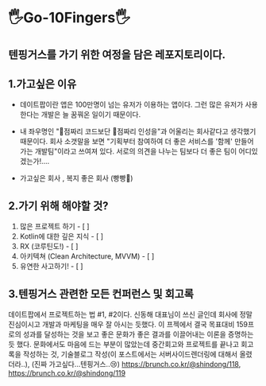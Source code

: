 # 🖐️Go-10Fingers🖐️
텐핑거스를 가기 위한 여정을 담은 레포지토리이다.
---------------------------------


## 1.가고싶은 이유

 - 데이트팝이란 앱은 100만명이 넘는 유저가 이용하는 앱이다. 그런 많은 유저가 사용한다는 개발은 늘 꿈꿔온 일이기 때문이다.

 - 내 좌우명인 "💯점짜리 코드보단 💯점짜리 인성을"과 어울리는 회사같다고 생각했기 때문이다. 회사 소갯말을 보면 "기획부터 참여하여 더 좋은 서비스를 '함께' 만들어 가는 개발팀"이라고 쓰여져 있다. 서로의 의견을 나누는 팀보다 더 좋은 팀이 어디있겠는가!.... 

- 가고싶은 회사 , 복지 좋은 회사 (빵빵🤗)



## 2.가기 위해 해야할 것?

 1. 많은 프로젝트 하기 - [ ]
 2. Kotlin에 대한 깊은 지식 - [ ]
 3. RX (코루틴도!) - [ ]
 4. 아키텍쳐 (Clean Architecture, MVVM) - [ ]
 5. 유연한 사고하기! - [ ]

## 3.텐핑거스 관련한 모든 컨퍼런스 및 회고록

데이트팝에서 프로젝트하는 법 #1, #2이다.
신동해 대표님이 쓰신 글인데 회사에 정말 진심이시고 개발과 마케팅을 매우 잘 아시는 듯했다. 
이 프젝에서 결국 목표대비 159프로의 성과를 달성하는 것을 보고 좋은 문화가 좋은 결과를 이끌어내는 이론을 증명하는듯 했다.
문화에서도 마음에 드는 부분이 많았는데 중간회고와 프로젝트를 끝나고 회고록을 작성하는 것, 기술블로그 작성(이 포스트에서는 서버사이드렌더링에 대해서 올렸더라..),
(진짜 가고싶다...텐핑거스..😢)
https://brunch.co.kr/@shindong/118, https://brunch.co.kr/@shindong/119
